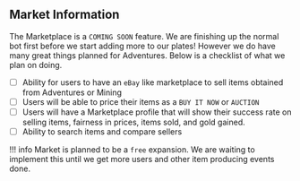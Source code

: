 ## Market Information

The Marketplace is a `COMING SOON` feature. We are finishing up the normal bot first before we start adding more to our plates! However we do have many great things planned for Adventures. Below is a checklist of what we plan on doing. 

* [ ] Ability for users to have an `eBay` like marketplace to sell items obtained from Adventures or Mining
* [ ] Users will be able to price their items as a `BUY IT NOW` or `AUCTION`
* [ ] Users will have a Marketplace profile that will show their success rate on selling items, fairness in prices, items sold, and gold gained.
* [ ] Ability to search items and compare sellers

!!! info
    Market is planned to be a `free` expansion. We are waiting to implement this until we get more users and other item producing events done.

